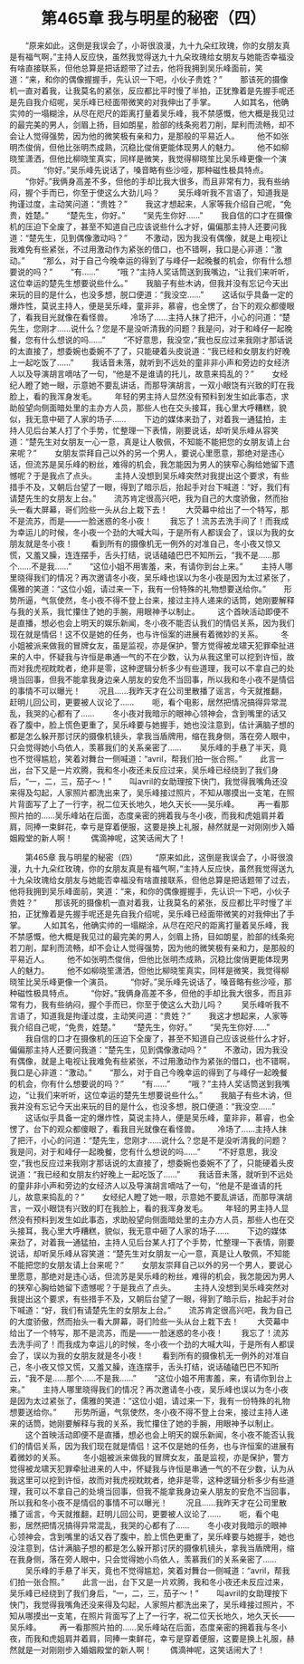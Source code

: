 # 　　第465章 我与明星的秘密（四）
　　“原来如此，这倒是我误会了，小哥很浪漫，九十九朵红玫瑰，你的女朋友真是有福气啊，”主持人反应快，虽然我觉得送九十九朵玫瑰给女朋友与她能否幸福没有啥直接联系，但他总算是把话题带了过去，他将我拥到吴乐峰面前，笑道：“来，和你的偶像握握手，先认识一下吧，小伙子贵姓？”
　　那该死的摄像机一直对着我，让我莫名的紧张，反应都比平时慢了半拍，正犹豫着是先握手呢还是先自我介绍呢，吴乐峰已经面带微笑的对我伸出了手掌。
　　人如其名，他确实帅的一塌糊涂，从尽在咫尺的距离打量着吴乐峰，我不禁感慨，他大概是我见过的最完美的男人，剑眉上扬，目如朗星，脸部的线条宛若刀削，犀利而流畅，却不会让人觉得强势，因为他的微笑极有亲和力，是那般的平易近人。
　　他不如张明杰俊俏，但他比张明杰成熟，沉稳比俊俏更能体现男人的魅力。
　　他不如柳晓笙潇洒，但他比柳晓笙真实，同样是微笑，我觉得柳晓笙比吴乐峰更像一个演员。
　　“你好。”吴乐峰先说话了，嗓音略有些沙哑，那种磁性极具特点。
　　“你好。”我俩身高差不多，但他的手却比我大很多，而且非常有力，我有些纳闷，握个手而已，你至于使这么大劲儿吗？
　　吴乐峰听我不言语了，知道我是拘谨过度，主动笑问道：“贵姓？”
　　我这才想起来，人家等我介绍自己呢，“免贵，姓楚。”
　　“楚先生，你好。”
　　“吴先生你好……”
　　我自信的口才在摄像机的压迫下全废了，甚至不知道自己应该说些什么才好，偏偏那主持人还要问我道：“楚先生，见到偶像激动吗？”
　　不激动，因为我没有偶像，就是上电视让我难免有些紧张，不过用激动作为紧张的借口，也不错啊，我口是心非道：“激动。”
　　“那么，对于自己今晚幸运的得到了与峰仔一起晚餐的机会，你有什么想要说的吗？”
　　“有……”
　　“哦？”主持人奖话筒送到我嘴边，“让我们来听听，这位幸运的楚先生想要说些什么。”
　　我脑子有些木讷，但我并没有忘记今天出来玩的目的是什么，也没多想，脱口便道：“我没空……”
　　这话似乎具备一定的爆炸性，莫说主持人，便是吴乐峰，童非非，慕睿，也全愣了，台下的观众都傻眼了，看我目光就像在看怪兽。
　　冷场了……主持人抹了把汗，小心的问道：“楚先生，您刚才……说什么？您是不是没听清我的问题？我是问，对于和峰仔一起晚餐，您有什么想说的吗……”
　　“不好意思，我没空，”我也反应过来我刚才那话说的太直接了，想委婉也委婉不了了，只能硬着头皮说道：“我已经和女朋友约好晚上一起吃饭了……”
　　我话音未落，就听到不远处的童非非小声和旁边的女经济人以及导演胡言嘀咕了一句，“他是不是谁请的托儿，故意来捣乱的？”
　　女经纪人瞪了她一眼，示意她不要乱讲话，而那导演胡言，一双小眼饶有兴致的盯在我脸上，看的我浑身发毛。
　　年轻的男主持人显然没有预料到发生如此事态，求助般望向侧面暗处里的主办方人员，那些人也在交头接耳，我心里大呼糟糕，貌似，我无意中砸了人家的场子……
　　下边的媒体来劲了，对着我一通猛拍，主持人见后台某人打了个手势，忙整理一下表情，刚要说话，却听吴乐峰从容笑道：“楚先生对女朋友一心一意，真是让人敬佩，不知能不能把您的女朋友请上台来呢？”
　　女朋友崇拜自己以外的另一个男人，要说心里愿意，那绝对是违心话，但流苏是吴乐峰的粉丝，难得的机会，我怎能因为男人的狭窄心胸给她留下遗憾呢？于是我点了点头。
　　主持人没想到吴乐峰突然对我提出这个要求，有些措手不及，又朝后台望了一眼，得到了暗示后，抬起手对台下喊道：“好，我们有请楚先生的女朋友上台。”
　　流苏肯定很高兴吧，我为自己的大度骄傲，然而抬头一看大屏幕，哥们险些一头从台上栽下去！
　　大荧幕中给出了一个特写，那不是流苏，而是——一脸迷惑的冬小夜！
　　我忘了！流苏去洗手间了！而我成为幸运儿的时候，冬小夜一个劲的大喊大叫，于是所有人都误会了，误以为我的女朋友就是冬小夜！
　　看到所有的摄像机无一例外的对准自己，冬小夜又惊又慌，又羞又臊，连连摆手，舌头打结，说话磕磕巴巴不知所云，“我不是……那个……不是我……”
　　“这位小姐不用害羞，来，有请你到台上来。”
　　主持人哪里晓得我们的情况？再次邀请冬小夜，吴乐峰也误以为冬小夜是因为太过紧张了，儒雅的笑道：“这位小姐，请过来一下，我有一份特殊的礼物想要送给你。”
　　形势所逼，气氛使然，冬小夜不得不登上台来，接过主持人递来的话筒，她刚要解释与我的关系，我忙攥住了她的手腕，用眼神予以制止。
　　这个首映活动即便不是直播，想必也会上明天的娱乐新闻，冬小夜不能否认我们的情侣关系，因为我们现在就是情侣！这不仅是她的任务，也与许恒案的进展有着微妙的关系。
　　冬小姐被派来做我的冒牌女友，虽是监视，亦是保护，警方觉得被龙啸天犯罪牵扯进来的人中，怀疑我与许恒是串通一气的不在少数，认为从我这里可以挖到许恒，故而对我虎视眈眈者，绝非是零，这种逻辑分析多少有些道理，我可以不拿自己的处境当回事，但我不能拿我身边亲人朋友的安危不当回事，所以我和冬小夜不是情侣的事情不可以曝光！
　　况且……我昨天才在公司里散播了谣言，今天就推翻，赶明儿回公司，更要被人议论了……
　　呃，看个电影，居然把情况搞得异常混乱，我哭的心都有了……
　　冬小夜对我暗示的眼神心领神会，含到嘴里的话又吞了腹中，脸上慌色更重了，吴乐峰要与她握手，她也没注意到，估计满脑子想的都是怎么躲开那讨厌的摄像机镜头，拿我当盾牌用，缩在我身侧，落在旁人眼中，只会觉得她小鸟依人，羡慕我们的关系亲密了……
　　吴乐峰的手悬了半天，竟也不觉得尴尬，笑着对舞台一侧喊道：“avril，帮我们拍一张合照。”
　　此言一出，台下又是一片欢腾，我和冬小夜还未反应过来，吴乐峰已经绕到了我们身后，“一，二，三，茄子～！”
　　叫avril的女助理按下快门，我觉得我嘴角还没来得及勾起，人家照片都洗出来了，吴乐峰接过照片，不知从哪摸出一支笔，在照片背面写了上了一行字，祝二位天长地久，地久天长——吴乐峰。
　　再一看那照片拍的……吴乐峰站在后面，态度亲密的拥着我与冬小夜，而我和虎姐肩并着肩，同捧一束鲜花，幸亏是穿着便服，这要是换上礼服，赫然就是一对刚刚步入婚姻殿堂的新人啊！
　　偶滴神呢，这笑话闹大了！

　　第465章 我与明星的秘密（四）
　　“原来如此，这倒是我误会了，小哥很浪漫，九十九朵红玫瑰，你的女朋友真是有福气啊，”主持人反应快，虽然我觉得送九十九朵玫瑰给女朋友与她能否幸福没有啥直接联系，但他总算是把话题带了过去，他将我拥到吴乐峰面前，笑道：“来，和你的偶像握握手，先认识一下吧，小伙子贵姓？”
　　那该死的摄像机一直对着我，让我莫名的紧张，反应都比平时慢了半拍，正犹豫着是先握手呢还是先自我介绍呢，吴乐峰已经面带微笑的对我伸出了手掌。
　　人如其名，他确实帅的一塌糊涂，从尽在咫尺的距离打量着吴乐峰，我不禁感慨，他大概是我见过的最完美的男人，剑眉上扬，目如朗星，脸部的线条宛若刀削，犀利而流畅，却不会让人觉得强势，因为他的微笑极有亲和力，是那般的平易近人。
　　他不如张明杰俊俏，但他比张明杰成熟，沉稳比俊俏更能体现男人的魅力。
　　他不如柳晓笙潇洒，但他比柳晓笙真实，同样是微笑，我觉得柳晓笙比吴乐峰更像一个演员。
　　“你好。”吴乐峰先说话了，嗓音略有些沙哑，那种磁性极具特点。
　　“你好。”我俩身高差不多，但他的手却比我大很多，而且非常有力，我有些纳闷，握个手而已，你至于使这么大劲儿吗？
　　吴乐峰听我不言语了，知道我是拘谨过度，主动笑问道：“贵姓？”
　　我这才想起来，人家等我介绍自己呢，“免贵，姓楚。”
　　“楚先生，你好。”
　　“吴先生你好……”
　　我自信的口才在摄像机的压迫下全废了，甚至不知道自己应该说些什么才好，偏偏那主持人还要问我道：“楚先生，见到偶像激动吗？”
　　不激动，因为我没有偶像，就是上电视让我难免有些紧张，不过用激动作为紧张的借口，也不错啊，我口是心非道：“激动。”
　　“那么，对于自己今晚幸运的得到了与峰仔一起晚餐的机会，你有什么想要说的吗？”
　　“有……”
　　“哦？”主持人奖话筒送到我嘴边，“让我们来听听，这位幸运的楚先生想要说些什么。”
　　我脑子有些木讷，但我并没有忘记今天出来玩的目的是什么，也没多想，脱口便道：“我没空……”
　　这话似乎具备一定的爆炸性，莫说主持人，便是吴乐峰，童非非，慕睿，也全愣了，台下的观众都傻眼了，看我目光就像在看怪兽。
　　冷场了……主持人抹了把汗，小心的问道：“楚先生，您刚才……说什么？您是不是没听清我的问题？我是问，对于和峰仔一起晚餐，您有什么想说的吗……”
　　“不好意思，我没空，”我也反应过来我刚才那话说的太直接了，想委婉也委婉不了了，只能硬着头皮说道：“我已经和女朋友约好晚上一起吃饭了……”
　　我话音未落，就听到不远处的童非非小声和旁边的女经济人以及导演胡言嘀咕了一句，“他是不是谁请的托儿，故意来捣乱的？”
　　女经纪人瞪了她一眼，示意她不要乱讲话，而那导演胡言，一双小眼饶有兴致的盯在我脸上，看的我浑身发毛。
　　年轻的男主持人显然没有预料到发生如此事态，求助般望向侧面暗处里的主办方人员，那些人也在交头接耳，我心里大呼糟糕，貌似，我无意中砸了人家的场子……
　　下边的媒体来劲了，对着我一通猛拍，主持人见后台某人打了个手势，忙整理一下表情，刚要说话，却听吴乐峰从容笑道：“楚先生对女朋友一心一意，真是让人敬佩，不知能不能把您的女朋友请上台来呢？”
　　女朋友崇拜自己以外的另一个男人，要说心里愿意，那绝对是违心话，但流苏是吴乐峰的粉丝，难得的机会，我怎能因为男人的狭窄心胸给她留下遗憾呢？于是我点了点头。
　　主持人没想到吴乐峰突然对我提出这个要求，有些措手不及，又朝后台望了一眼，得到了暗示后，抬起手对台下喊道：“好，我们有请楚先生的女朋友上台。”
　　流苏肯定很高兴吧，我为自己的大度骄傲，然而抬头一看大屏幕，哥们险些一头从台上栽下去！
　　大荧幕中给出了一个特写，那不是流苏，而是——一脸迷惑的冬小夜！
　　我忘了！流苏去洗手间了！而我成为幸运儿的时候，冬小夜一个劲的大喊大叫，于是所有人都误会了，误以为我的女朋友就是冬小夜！
　　看到所有的摄像机无一例外的对准自己，冬小夜又惊又慌，又羞又臊，连连摆手，舌头打结，说话磕磕巴巴不知所云，“我不是……那个……不是我……”
　　“这位小姐不用害羞，来，有请你到台上来。”
　　主持人哪里晓得我们的情况？再次邀请冬小夜，吴乐峰也误以为冬小夜是因为太过紧张了，儒雅的笑道：“这位小姐，请过来一下，我有一份特殊的礼物想要送给你。”
　　形势所逼，气氛使然，冬小夜不得不登上台来，接过主持人递来的话筒，她刚要解释与我的关系，我忙攥住了她的手腕，用眼神予以制止。
　　这个首映活动即便不是直播，想必也会上明天的娱乐新闻，冬小夜不能否认我们的情侣关系，因为我们现在就是情侣！这不仅是她的任务，也与许恒案的进展有着微妙的关系。
　　冬小姐被派来做我的冒牌女友，虽是监视，亦是保护，警方觉得被龙啸天犯罪牵扯进来的人中，怀疑我与许恒是串通一气的不在少数，认为从我这里可以挖到许恒，故而对我虎视眈眈者，绝非是零，这种逻辑分析多少有些道理，我可以不拿自己的处境当回事，但我不能拿我身边亲人朋友的安危不当回事，所以我和冬小夜不是情侣的事情不可以曝光！
　　况且……我昨天才在公司里散播了谣言，今天就推翻，赶明儿回公司，更要被人议论了……
　　呃，看个电影，居然把情况搞得异常混乱，我哭的心都有了……
　　冬小夜对我暗示的眼神心领神会，含到嘴里的话又吞了腹中，脸上慌色更重了，吴乐峰要与她握手，她也没注意到，估计满脑子想的都是怎么躲开那讨厌的摄像机镜头，拿我当盾牌用，缩在我身侧，落在旁人眼中，只会觉得她小鸟依人，羡慕我们的关系亲密了……
　　吴乐峰的手悬了半天，竟也不觉得尴尬，笑着对舞台一侧喊道：“avril，帮我们拍一张合照。”
　　此言一出，台下又是一片欢腾，我和冬小夜还未反应过来，吴乐峰已经绕到了我们身后，“一，二，三，茄子～！”
　　叫avril的女助理按下快门，我觉得我嘴角还没来得及勾起，人家照片都洗出来了，吴乐峰接过照片，不知从哪摸出一支笔，在照片背面写了上了一行字，祝二位天长地久，地久天长——吴乐峰。
　　再一看那照片拍的……吴乐峰站在后面，态度亲密的拥着我与冬小夜，而我和虎姐肩并着肩，同捧一束鲜花，幸亏是穿着便服，这要是换上礼服，赫然就是一对刚刚步入婚姻殿堂的新人啊！
　　偶滴神呢，这笑话闹大了！
